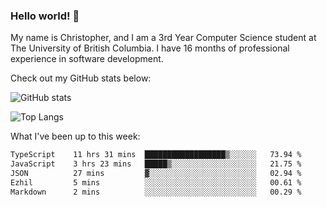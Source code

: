 ### Hello world! 👋
My name is Christopher, and I am a 3rd Year Computer Science student at The University of British Columbia. I have 16 months of professional experience in software development.


Check out my GitHub stats below: 

![GitHub stats](https://github-readme-stats-chrishadrian.vercel.app/api?username=chrishadrian&hide=contribs,issues&count_private=true&show_icons=true&theme=tokyonight)

![Top Langs](https://github-readme-stats-chrishadrian.vercel.app/api/top-langs/?username=chrishadrian&exclude_repo=prodify,cpsc221&layout=compact&theme=tokyonight&langs_count=4)

What I've been up to this week:
<!--START_SECTION:waka-->

```txt
TypeScript    11 hrs 31 mins  ██████████████████▒░░░░░░   73.94 %
JavaScript    3 hrs 23 mins   █████▒░░░░░░░░░░░░░░░░░░░   21.75 %
JSON          27 mins         ▓░░░░░░░░░░░░░░░░░░░░░░░░   02.94 %
Ezhil         5 mins          ░░░░░░░░░░░░░░░░░░░░░░░░░   00.61 %
Markdown      2 mins          ░░░░░░░░░░░░░░░░░░░░░░░░░   00.29 %
```

<!--END_SECTION:waka-->
<!-- [![willianrod's wakatime stats](https://github-readme-stats.vercel.app/api/wakatime?username=chrishadrian)](https://github.com/anuraghazra/github-readme-stats) -->

<!--
- 🔭 I’m currently working on ...
- 🌱 I’m currently learning ...
- 👯 I’m looking to collaborate on ...
- 🤔 I’m looking for help with ...
- 💬 Ask me about ...
- 📫 How to reach me: ...
- 😄 Pronouns: ...
- ⚡ Fun fact: ...
-->
